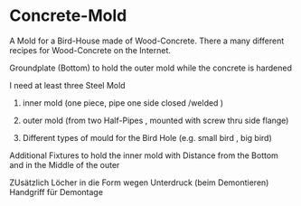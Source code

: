 # Concrete-Mold
A Mold for a Bird-House made of Wood-Concrete.
There a many different recipes for Wood-Concrete on the Internet.

Groundplate (Bottom) to hold the outer mold while the concrete is hardened

I need at least three Steel Mold 
1. inner mold (one piece, pipe one side closed /welded  )
2. outer mold (from two Half-Pipes , mounted with screw thru side flange)


3. Different types of mould for the Bird Hole (e.g. small bird , big bird)

Additional Fixtures to hold the inner mold with Distance from the Bottom 
and in the Middle of the outer 

ZUsätzlich Löcher in die Form wegen Unterdruck (beim Demontieren)
Handgriff für Demontage 
